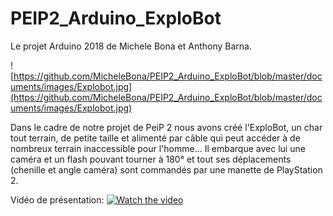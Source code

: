 # PEIP2_Arduino_ExploBot
Le projet Arduino 2018 de Michele Bona et Anthony Barna.

![https://github.com/MicheleBona/PEIP2_Arduino_ExploBot/blob/master/documents/images/Explobot.jpg](https://github.com/MicheleBona/PEIP2_Arduino_ExploBot/blob/master/documents/images/Explobot.jpg)

Dans le cadre de notre projet de PeiP 2 nous avons créé l'ExploBot, un char tout terrain, de petite taille et alimenté par câble qui peut accéder à de nombreux terrain inaccessible pour l'homme...
Il embarque avec lui une caméra et un flash pouvant tourner à 180° et tout ses déplacements (chenille et angle caméra) sont commandés par une manette de PlayStation 2.

Vidéo de présentation:
[![Watch the video](https://i.imgur.com/vKb2F1B.png)](https://youtu.be/vt5fpE0bzSY)
